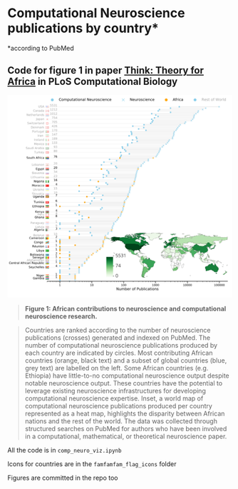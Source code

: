 # Computational Neuroscience publications by country*
*according to PubMed
## Code for figure 1 in paper [Think: Theory for Africa](https://journals.plos.org/ploscompbiol/article?id=10.1371/journal.pcbi.1007049) in PLoS Computational Biology

![Figure 1: African contributions to neuroscience and computational neuroscience research](./figure_1.svg)
> **Figure 1: African contributions to neuroscience and computational neuroscience research.**

> Countries are ranked according to the number of neuroscience publications (crosses) generated and indexed on PubMed. The number of computational neuroscience publications produced by each country are indicated by circles. Most contributing African countries (orange, black text) and a subset of global countries (blue, grey text) are labelled on the left. 
Some African countries (e.g. Ethiopia) have little-to-no computational neuroscience output despite notable neuroscience output. These countries have the potential to leverage existing neuroscience infrastructures for developing computational neuroscience expertise. Inset, a world map of computational neuroscience publications produced per country represented as a heat map, highlights the disparity between African nations and the rest of the world. The data was collected through structured searches on PubMed for authors who have been involved in a computational, mathematical, or theoretical neuroscience paper. 


All the code is in `comp_neuro_viz.ipynb`

Icons for countries are in the `famfamfam_flag_icons` folder

Figures are committed in the repo too
